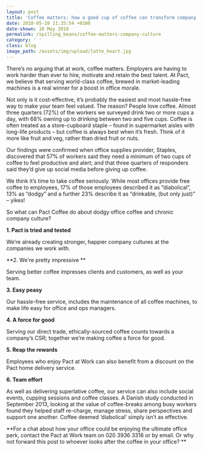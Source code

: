```yaml
---
layout: post
title: 'Coffee matters: how a good cup of coffee can transform company culture'
date: 2018-05-10 11:35:54 +0100
date-shown: 10 May 2018
permalink: /spilling_beans/coffee-matters-company-culture
category: ' '
class: blog
image_path: /assets/img/upload/latte_heart.jpg
---
```

There’s no arguing that at work, coffee matters. Employers are having to work harder than ever to hire, motivate and retain the best talent. At Pact, we believe that serving world-class coffee,  brewed in market-leading machines is a real winner for a boost in office morale.

Not only is it cost-effective, it’s probably the easiest and most hassle-free way to make your team feel valued. The reason? People love coffee. Almost three quarters (72%) of the workers we surveyed drink two or more cups a day, with 68% owning up to drinking between two and five cups. Coffee is often treated as a store-cupboard staple – found in supermarket aisles with long-life products – but coffee is always best when it’s fresh. Think of it more like fruit and veg, rather than dried fruit or nuts.

Our findings were confirmed when office supplies provider, Staples, discovered that 57% of workers said they need a minimum of two cups of coffee to feel productive and alert; and that three quarters of responders said they’d give up social media before giving up coffee.  

We think it’s time to take coffee seriously. While most offices provide free coffee to employees, 17% of those employees described it as “diabolical”, 13% as “dodgy” and a further 23% describe it as “drinkable, (but only just)” – yikes!  

So what can Pact Coffee do about dodgy office coffee and chronic company culture?



**1. Pact is tried and tested**

We’re already creating stronger, happier company cultures at the companies we work with.



**2. We're pretty impressive **

Serving better coffee impresses clients and customers, as well as your team.



**3. Easy peasy**

Our hassle-free service, includes the maintenance of all coffee machines, to make life easy for office and ops managers.



**4. A force for good**

Serving our direct trade, ethically-sourced coffee counts towards a company’s CSR; together we’re making coffee a force for good.



**5. Reap the rewards**

Employees who enjoy Pact at Work can also benefit from a discount on the Pact home delivery service.



**6. Team effort**

As well as delivering superlative coffee, our service can also include social events, cupping sessions and coffee classes. A Danish study conducted in September 2013, looking at the value of coffee-breaks among busy workers found they helped staff re-charge, manage stress, share perspectives and support one another. Coffee deemed ‘diabolical’ simply isn’t as effective.



**For a chat about how your office could be enjoying the ultimate office perk, contact the Pact at Work team on 020 3936 3316 or by email. Or why not forward this post to whoever looks after the coffee in your office? **
